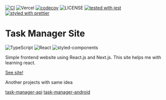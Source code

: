 [![CI](https://github.com/Mnigos/task-manager-site/actions/workflows/main.yml/badge.svg)](https://github.com/Mnigos/task-manager-site/actions/workflows/main.yml)
![Vercel](https://vercelbadge.vercel.app/api/mnigos/task-manager-site)
[![codecov](https://codecov.io/gh/Mnigos/task-manager-site/branch/master/graph/badge.svg?token=grdJje2AWP)](https://codecov.io/gh/Mnigos/task-manager-site)
![LICENSE](https://img.shields.io/github/license/Mnigos/task-manager-site.svg)
[![tested with jest](https://img.shields.io/badge/tested_with-jest-99424f.svg)](https://github.com/facebook/jest)
[![styled with prettier](https://img.shields.io/badge/styled_with-prettier-ff69b4.svg)](https://github.com/prettier/prettier)

# Task Manager Site

![TypeScript](https://img.shields.io/badge/TypeScript-007ACC?style=for-the-badge&logo=typescript&logoColor=white)
![React](https://img.shields.io/badge/React-20232A?style=for-the-badge&logo=react&logoColor=61DAFB)
![styled-components](https://img.shields.io/badge/styled--components-DB7093?style=for-the-badge&logo=styled-components&logoColor=white)

Simple frontend website using React.js and Next.js.
This site helps me with learning react.

[See site!](https://task-manager-site.vercel.app/)

Another projects with same idea

[task-manager-api](https://github.com/Mnigos/task-manager-api)
[task-manager-android](https://github.com/Mnigos/task-manager-android)



